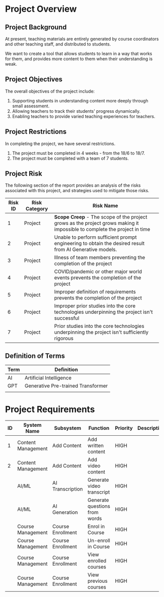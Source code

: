 # Project Overview

## Project Background

At present, teaching materials are entirely generated by course coordinators and other teaching staff, and distributed to students. 

We want to create a tool that allows students to learn in a way that works for them, and provides more content to them when their understanding is weak. 

## Project Objectives
The overall objectives of the project include:
1. Supporting students in understanding content more deeply through small assessment.
2. Allowing teachers to track their students' progress dynamically.
3. Enabling teachers to provide varied teaching experiences for teachers.

## Project Restrictions
In completing the project, we have several restrictions.
1. The project must be completed in 4 weeks - from the 18/6 to 18/7.
2. The project must be completed with a team of 7 students.

## Project Risk
The following section of the report provides an analysis of the risks associated with this project, and strategies used to mitigate those risks.

| Risk ID | Risk Category | Risk Name                                                                                                                  |
| ------- | ------------- | -------------------------------------------------------------------------------------------------------------------------- |
| 1       | Project       | **Scope Creep** - The scope of the project grows as the project grows making it impossible to complete the project in time |
| 2       | Project       | Unable to perform sufficient prompt engineering to obtain the desired result from AI Generative models.                    |
| 3       | Project       | Illness of team members preventing the completion of the project                                                           |
| 4       | Project       | COVID/pandemic or other major world events prevents the completion of the project                                          |
| 5       | Project       | Improper definition of requirements prevents the completion of the project                                                 |
| 6       | Project       | Improper prior studies into the core technologies underpinning the project isn't successful                                |
| 7       | Project       | Prior studies into the core technologies underpinning the project isn't sufficiently rigorous                              |


## Definition of Terms
| Term | Definition                         |
| ---- | ---------------------------------- |
| AI   | Artificial Intelligence            |
| GPT  | Generative Pre-trained Transformer |
|      |



# Project Requirements
| ID  | System Name        | Subsystem         | Function                      | Priority | Description |
| --- | ------------------ | ----------------- | ----------------------------- | -------- | ----------- |
| 1   | Content Management | Add Content       | Add written content           | HIGH     |             |
| 2   | Content Management | Add Content       | Add video content             | HIGH     |             |
|     | AI/ML              | AI Transcription  | Generate video transcript     | HIGH     |             |
|     | AI/ML              | AI Generation     | Generate questions from words | HIGH     |             |
|     | Course Management  | Course Enrollment | Enrol in Course               | HIGH     |             |
|     | Course Management  | Course Enrollment | Un-enroll in Course           | HIGH     |             |
|     | Course Management  | Course Enrollment | View enrolled courses         | HIGH     |             |
|     | Course Management  | Course Enrollment | View previous courses         | HIGH     |             |